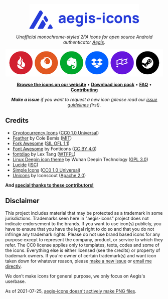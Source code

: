 <p align="center">
    <a href="https://aegis-icons.github.io/">
        <img src="https://raw.githubusercontent.com/aegis-icons/design-assets/master/readme-banner.svg" width="350" />
    </a>
</p>

<p align="center">
    <i>Unofficial monochrome-styled 2FA icons for open source Android authenticator <a href="https://github.com/beemdevelopment/Aegis">Aegis</a>.</i>
</p>

<p align="center">
    <a href="https://aegis-icons.github.io/">
        <img src="showcase.png" alt="Showcase banner" />
    </a>
</p>

<p align="center">
   <b><a href="https://aegis-icons.github.io/">Browse the icons on our website</a></b> • <b><a href="../../releases/latest">Download icon pack</a></b> • <b><a href="FAQ.md">FAQ</a></b> • 
   <b><a href="CONTRIBUTING.md">Contributing</a></b>
</p>

<p align="center">
    <i><b>Make a issue</b> if you want to request a new icon (please read our <a href="CONTRIBUTING.md#issue-guidelines">issue guidelines</a> first).</i>
</p>

## Credits
- [Cryptocurrency Icons](http://cryptoicons.co/) ([CC0 1.0 Universal](https://github.com/spothq/cryptocurrency-icons/blob/master/LICENSE.md))
- [Feather](https://feathericons.com/) by Cole Bemis ([MIT](https://github.com/feathericons/feather/blob/master/LICENSE))
- [Fork Awesome](https://forkaweso.me/Fork-Awesome/) ([SIL OFL 1.1](https://github.com/ForkAwesome/Fork-Awesome/blob/master/LICENSES))
- [Font Awesome](https://fontawesome.com/) by Fonticons ([CC BY 4.0](https://github.com/FortAwesome/Font-Awesome/blob/master/LICENSE.txt))
- [fontdiao](https://github.com/lexrus/fontdiao) by Lex Tang ([WTFPL](https://github.com/lexrus/fontdiao#license))
- [Linux Deepin icon theme](https://github.com/linuxdeepin/deepin-icon-theme) by Wuhan Deepin Technology ([GPL 3.0](https://github.com/linuxdeepin/deepin-icon-theme/blob/master/LICENSE))
- [Lucide](https://lucide.netlify.app/) ([ISC](https://github.com/lucide-icons/lucide/blob/master/LICENSE))
- [Simple Icons](https://simpleicons.org/) ([CC0 1.0 Universal](https://github.com/simple-icons/simple-icons/blob/develop/LICENSE.md))
- [Unicons](https://iconscout.com/unicons) by Iconscout ([Apache 2.0](https://github.com/Iconscout/unicons/blob/master/LICENSE))

**And [special thanks to these contributors!](CREDITS-TO-CONTRIBUTORS.md)**

## Disclaimer
This project includes material that may be protected as a trademark in some jurisdictions. Trademarks seen here in "aegis-icons" project does not indicate endorsement to the brands. If you want to use icon(s) publicly, you have to ensure that you have the legal right to do so and that you do not infringe any trademark rights. Please do not use brand based icons for any purpose except to represent the company, product, or service to which they refer. The CC0 license applies only to templates, texts, codes and some of the icons. Everything else is either licensed (see the credits) or property of trademark owners. If you're owner of certain trademark(s) and want icon taken down for whatever reason, please [make a new issue](../../issues/new) or [email me directly](messageme.md).

We don't make icons for general purpose, we only focus on Aegis's userbase.

As of 2021-07-25, [aegis-icons doesn't actively make PNG files](https://github.com/aegis-icons/aegis-icons/tree/master/PNG/README.md).
